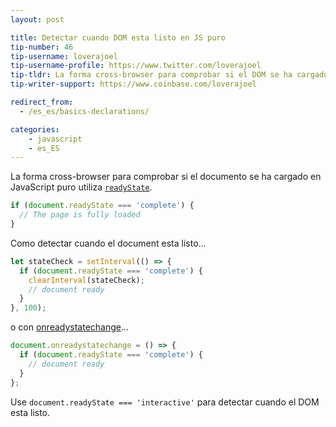 ```yaml
---
layout: post

title: Detectar cuando DOM esta listo en JS puro
tip-number: 46
tip-username: loverajoel
tip-username-profile: https://www.twitter.com/loverajoel
tip-tldr: La forma cross-browser para comprobar si el DOM se ha cargado en JavaScript puro.
tip-writer-support: https://www.coinbase.com/loverajoel

redirect_from:
  - /es_es/basics-declarations/

categories:
    - javascript
    - es_ES
---
```


La forma cross-browser para comprobar si el documento se ha cargado en JavaScript puro utiliza [`readyState`](https://developer.mozilla.org/en-US/docs/Web/API/Document/readyState).

```js
if (document.readyState === 'complete') {
  // The page is fully loaded
}
```

Como detectar cuando el document esta listo...


```js
let stateCheck = setInterval(() => {
  if (document.readyState === 'complete') {
    clearInterval(stateCheck);
    // document ready
  }
}, 100);
```

o con [onreadystatechange](https://developer.mozilla.org/en-US/docs/Web/Events/readystatechange)...


```js
document.onreadystatechange = () => {
  if (document.readyState === 'complete') {
    // document ready
  }
};
```

Use `document.readyState === 'interactive'` para detectar cuando el DOM esta listo.

